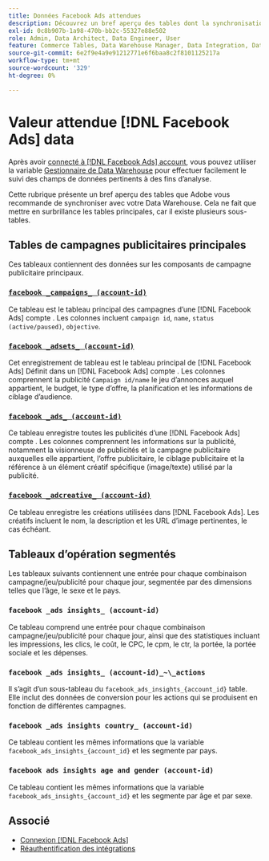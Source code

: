 ```yaml
---
title: Données Facebook Ads attendues
description: Découvrez un bref aperçu des tables dont la synchronisation avec votre Data Warehouse est recommandée.
exl-id: 0c8b907b-1a98-470b-bb2c-55327e88e502
role: Admin, Data Architect, Data Engineer, User
feature: Commerce Tables, Data Warehouse Manager, Data Integration, Data Import/Export
source-git-commit: 6e2f9e4a9e91212771e6f6baa8c2f8101125217a
workflow-type: tm+mt
source-wordcount: '329'
ht-degree: 0%

---
```


# Valeur attendue [!DNL Facebook Ads] data

Après avoir [connecté à [!DNL Facebook Ads] account](../integrations/facebook-ads.md), vous pouvez utiliser la variable [Gestionnaire de Data Warehouse](../../../data-analyst/data-warehouse-mgr/tour-dwm.md) pour effectuer facilement le suivi des champs de données pertinents à des fins d’analyse.

Cette rubrique présente un bref aperçu des tables que Adobe vous recommande de synchroniser avec votre Data Warehouse. Cela ne fait que mettre en surbrillance les tables principales, car il existe plusieurs sous-tables.

## Tables de campagnes publicitaires principales

Ces tableaux contiennent des données sur les composants de campagne publicitaire principaux.

### [`facebook _campaigns_ (account-id)`](https://developers.facebook.com/docs/marketing-api/reference/ad-campaign-group)

Ce tableau est le tableau principal des campagnes d’une [!DNL Facebook Ads] compte . Les colonnes incluent `campaign id`, `name`, `status (active/paused)`, `objective`.

### [`facebook _adsets_ (account-id)`](https://developers.facebook.com/docs/marketing-api/reference/ad-campaign)

Cet enregistrement de tableau est le tableau principal de [!DNL Facebook Ads] Définit dans un [!DNL Facebook Ads] compte . Les colonnes comprennent la publicité `Campaign id/name` le jeu d’annonces auquel appartient, le budget, le type d’offre, la planification et les informations de ciblage d’audience.

### [`facebook _ads_ (account-id)`](https://developers.facebook.com/docs/marketing-api/reference/adgroup)

Ce tableau enregistre toutes les publicités d’une [!DNL Facebook Ads] compte . Les colonnes comprennent les informations sur la publicité, notamment la visionneuse de publicités et la campagne publicitaire auxquelles elle appartient, l’offre publicitaire, le ciblage publicitaire et la référence à un élément créatif spécifique (image/texte) utilisé par la publicité.

### [`facebook _adcreative_ (account-id)`](https://developers.facebook.com/docs/marketing-api/reference/ad-creative)

Ce tableau enregistre les créations utilisées dans [!DNL Facebook Ads]. Les créatifs incluent le nom, la description et les URL d’image pertinentes, le cas échéant.

## Tableaux d’opération segmentés

Les tableaux suivants contiennent une entrée pour chaque combinaison campagne/jeu/publicité pour chaque jour, segmentée par des dimensions telles que l’âge, le sexe et le pays.

### `facebook _ads insights_ (account-id)`

Ce tableau comprend une entrée pour chaque combinaison campagne/jeu/publicité pour chaque jour, ainsi que des statistiques incluant les impressions, les clics, le coût, le CPC, le cpm, le ctr, la portée, la portée sociale et les dépenses.

### `facebook _ads insights_ (account-id)_~\_actions`

Il s’agit d’un sous-tableau du `facebook_ads_insights_{account_id}` table. Elle inclut des données de conversion pour les actions qui se produisent en fonction de différentes campagnes.

### `facebook _ads insights country_ (account-id)`

Ce tableau contient les mêmes informations que la variable `facebook_ads_insights_{account_id}` et les segmente par pays.

### `facebook ads insights age and gender (account-id)`

Ce tableau contient les mêmes informations que la variable `facebook_ads_insights_{account_id}` et les segmente par âge et par sexe.

## Associé

* [Connexion [!DNL Facebook Ads]](../integrations/facebook-ads.md)
* [Réauthentification des intégrations](https://experienceleague.adobe.com/docs/commerce-knowledge-base/kb/how-to/mbi-reauthenticating-integrations.html)
